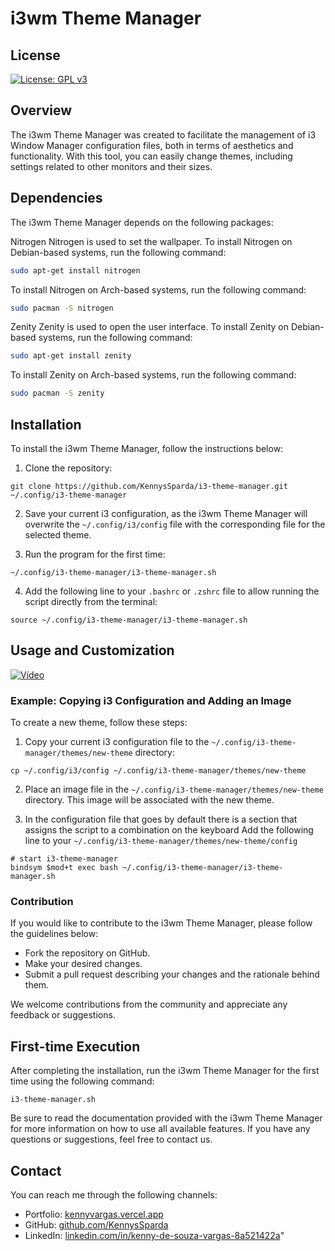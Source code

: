 # i3wm Theme Manager


## License
[![License: GPL v3](https://img.shields.io/badge/License-GPLv3-blue.svg)](https://www.gnu.org/licenses/gpl-3.0)

## Overview
The i3wm Theme Manager was created to facilitate the management of i3 Window Manager configuration files, both in terms of aesthetics and functionality. With this tool, you can easily change themes, including settings related to other monitors and their sizes.

## Dependencies
The i3wm Theme Manager depends on the following packages:

Nitrogen
Nitrogen is used to set the wallpaper. To install Nitrogen on Debian-based systems, run the following command:

```bash
sudo apt-get install nitrogen
```

To install Nitrogen on Arch-based systems, run the following command:

```bash
sudo pacman -S nitrogen
```

Zenity
Zenity is used to open the user interface. To install Zenity on Debian-based systems, run the following command:

```bash
sudo apt-get install zenity
```

To install Zenity on Arch-based systems, run the following command:

```bash
sudo pacman -S zenity
```


## Installation
To install the i3wm Theme Manager, follow the instructions below:

1. Clone the repository:
```
git clone https://github.com/KennysSparda/i3-theme-manager.git ~/.config/i3-theme-manager
```

2. Save your current i3 configuration, as the i3wm Theme Manager will overwrite the `~/.config/i3/config` file with the corresponding file for the selected theme.

3. Run the program for the first time:
```
~/.config/i3-theme-manager/i3-theme-manager.sh
```

4. Add the following line to your `.bashrc` or `.zshrc` file to allow running the script directly from the terminal:
```
source ~/.config/i3-theme-manager/i3-theme-manager.sh
```

## Usage and Customization
[![Vídeo](https://img.youtube.com/vi/OVR18_QjbZU/0.jpg)](https://youtu.be/OVR18_QjbZU)

### Example: Copying i3 Configuration and Adding an Image
To create a new theme, follow these steps:
1. Copy your current i3 configuration file to the `~/.config/i3-theme-manager/themes/new-theme` directory:
```
cp ~/.config/i3/config ~/.config/i3-theme-manager/themes/new-theme
```

2. Place an image file in the `~/.config/i3-theme-manager/themes/new-theme` directory. This image will be associated with the new theme.

3. In the configuration file that goes by default there is a section that assigns the script to a combination on the keyboard
Add the following line to your `~/.config/i3-theme-manager/themes/new-theme/config` 
```
# start i3-theme-manager
bindsym $mod+t exec bash ~/.config/i3-theme-manager/i3-theme-manager.sh
```

### Contribution
If you would like to contribute to the i3wm Theme Manager, please follow the guidelines below:
- Fork the repository on GitHub.
- Make your desired changes.
- Submit a pull request describing your changes and the rationale behind them.

We welcome contributions from the community and appreciate any feedback or suggestions.

## First-time Execution
After completing the installation, run the i3wm Theme Manager for the first time using the following command:
```
i3-theme-manager.sh
```

Be sure to read the documentation provided with the i3wm Theme Manager for more information on how to use all available features. If you have any questions or suggestions, feel free to contact us.

## Contact
You can reach me through the following channels:

- Portfolio: [kennyvargas.vercel.app](https://kennyvargas.vercel.app)
- GitHub: [github.com/KennysSparda](https://github.com/KennysSparda)
- LinkedIn: [linkedin.com/in/kenny-de-souza-vargas-8a521422a](https://www.linkedin.com/in/kenny-de-souza-vargas-8a521422a)"
